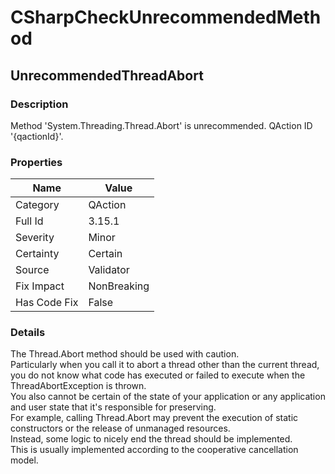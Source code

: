 ﻿---  
uid: Validator_3_15_1  
---

# CSharpCheckUnrecommendedMethod

## UnrecommendedThreadAbort

### Description

Method 'System.Threading.Thread.Abort' is unrecommended. QAction ID '{qactionId}'.

### Properties

| Name         | Value       |
| ------------ | ----------- |
| Category     | QAction     |
| Full Id      | 3.15.1      |
| Severity     | Minor       |
| Certainty    | Certain     |
| Source       | Validator   |
| Fix Impact   | NonBreaking |
| Has Code Fix | False       |

### Details

The Thread.Abort method should be used with caution.  
Particularly when you call it to abort a thread other than the current thread, you do not know what code has executed or failed to execute when the ThreadAbortException is thrown.  
You also cannot be certain of the state of your application or any application and user state that it's responsible for preserving.  
For example, calling Thread.Abort may prevent the execution of static constructors or the release of unmanaged resources.  
Instead, some logic to nicely end the thread should be implemented.  
This is usually implemented according to the cooperative cancellation model.

